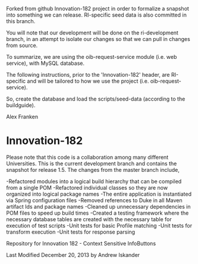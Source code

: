 Forked from github Innovation-182 project in order to formalize a snapshot into something we can release.  RI-specific seed data is also committed in this branch.

You will note that our development will be done on the ri-development branch, in an attempt to isolate our changes so that we can pull in changes from source.

To summarize, we are using the oib-request-service module (i.e. web service), with MySQL database.

The following instructions, prior to the 'Innovation-182' header, are RI-specific and will be tailored to how we use the project (i.e. oib-request-service).

So, create the database and load the scripts/seed-data (according to the buildguide). 

Alex Franken













Innovation-182
==============

Please note that this code is a collaboration among many different Universities. This is the current development branch and contains the snapshot for release 1.5. The changes from the master branch include,

-Refactored modules into a logical build hierarchy that can be compiled from a single POM
-Refactored individual classes so they are now organized into logical package names
-The entire application is instantiated via Spring configuration files
-Removed references to Duke in all Maven artifact Ids and package names
-Cleaned up unnecessary dependencies in POM files to speed up build times
-Created a testing framework where the necessary database tables are created  with the necessary table for execution of test scripts
-Unit tests for basic Profile matching
-Unit tests for transform execution
-Unit tests for response parsing


Repository for Innovation 182 - Context Sensitive InfoButtons

Last Modified December 20, 2013 by Andrew Iskander
